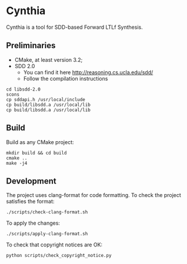 # Cynthia

Cynthia is a tool for SDD-based Forward LTLf Synthesis.

## Preliminaries

- CMake, at least version 3.2;
- SDD 2.0
    - You can find it here
      http://reasoning.cs.ucla.edu/sdd/
    - Follow the compilation instructions
```
cd libsdd-2.0
scons
cp sddapi.h /usr/local/include
cp build/libsdd.a /usr/local/lib
cp build/libsdd.a /usr/local/lib
```

## Build

Build as any CMake project:

```
mkdir build && cd build
cmake ..
make -j4
```

## Development


The project uses clang-format for code formatting.
To check the project satisfies the format:
```
./scripts/check-clang-format.sh
```

To apply the changes:
```
./scripts/apply-clang-format.sh
```

To check that copyright notices are OK:

```
python scripts/check_copyright_notice.py
```
